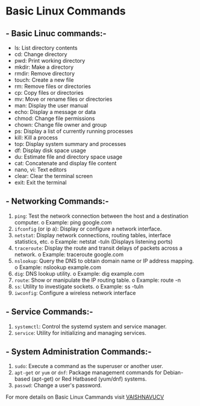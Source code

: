 # Basic Linux Commands # 
## - Basic Linuc commands:- ##
- ls: List directory contents
- cd: Change directory
- pwd: Print working directory
- mkdir: Make a directory
- rmdir: Remove directory
- touch: Create a new file
- rm: Remove files or directories
- cp: Copy files or directories
- mv: Move or rename files or directories
- man: Display the user manual
- echo: Display a message or data
- chmod: Change file permissions
- chown: Change file owner and group
- ps: Display a list of currently running processes
- kill: Kill a process
- top: Display system summary and processes
- df: Display disk space usage
- du: Estimate file and directory space usage
- cat: Concatenate and display file content
- nano, vi: Text editors
- clear: Clear the terminal screen
- exit: Exit the terminal

## - Networking Commands:- ##
1. `ping`: Test the network connection between the host and a destination computer.
  o Example: ping google.com
2. `ifconfig` (or ip a): Display or configure a network interface.
3. `netstat`: Display network connections, routing tables, interface statistics, etc.
   o Example: netstat -tuln (Displays listening ports)
4. `traceroute`: Display the route and transit delays of packets across a network.
   o Example: traceroute google.com
5. `nslookup`: Query the DNS to obtain domain name or IP address mapping.
   o Example: nslookup example.com
6. `dig`: DNS lookup utility.
   o Example: dig example.com
7. `route`: Show or manipulate the IP routing table.
   o Example: route -n
8. `ss`: Utility to investigate sockets.
   o Example: ss -tuln
9. `iwconfig`: Configure a wireless network interface

## - Service Commands:- ##
1. `systemctl`: Control the systemd system and service manager.
2. `service`: Utility for initializing and managing services.

## - System Administration Commands:- ##
1. `sudo`: Execute a command as the superuser or another user.
2. `apt-get` or `yum` or `dnf`: Package management commands for Debian-based (apt-get) or Red Hatbased (yum/dnf) systems.
3. `passwd`: Change a user's password.

For more details on Basic Linux Cammands visit [VAISHNAVUCV](https://github.com/vaishnavucv/cybersecurity-note/blob/main/101-Beginner/Basic%20Linux%20commands%20for%20%20beginner's.pdf)
